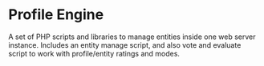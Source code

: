 # Profile Engine
A set of PHP scripts and libraries to manage entities inside one web server instance. Includes an entity manage script, and also vote and evaluate script to work with profile/entity ratings and modes.
